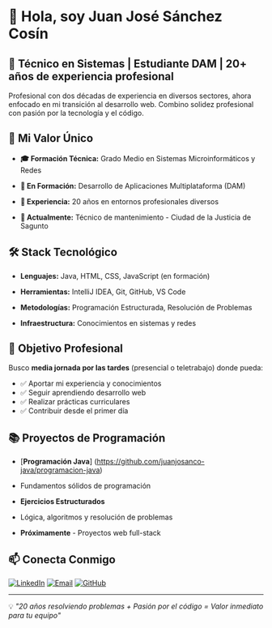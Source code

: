 # 👋 Hola, soy Juan José Sánchez Cosín

## 🚀 Técnico en Sistemas | Estudiante DAM | 20+ años de experiencia profesional

Profesional con dos décadas de experiencia en diversos sectores, ahora enfocado en mi transición al desarrollo web. Combino solidez profesional con pasión por la tecnología y el código.

## 💼 Mi Valor Único
- **🎓 Formación Técnica:** Grado Medio en Sistemas Microinformáticos y Redes

- **🚀 En Formación:** Desarrollo de Aplicaciones Multiplataforma (DAM)

- **💪 Experiencia:** 20 años en entornos profesionales diversos

- **🔧 Actualmente:** Técnico de mantenimiento - Ciudad de la Justicia de Sagunto


## 🛠️ Stack Tecnológico
- **Lenguajes:** Java, HTML, CSS, JavaScript (en formación)

- **Herramientas:** IntelliJ IDEA, Git, GitHub, VS Code

- **Metodologías:** Programación Estructurada, Resolución de Problemas

- **Infraestructura:** Conocimientos en sistemas y redes


## 🎯 Objetivo Profesional
Busco **media jornada por las tardes** (presencial o teletrabajo) donde pueda:

- ✅ Aportar mi experiencia y conocimientos
- ✅ Seguir aprendiendo desarrollo web
- ✅ Realizar prácticas curriculares
- ✅ Contribuir desde el primer día

## 📚 Proyectos de Programación

- [**Programación Java**] (https://github.com/juanjosanco-java/programacion-java) 

- Fundamentos sólidos de programación

- **Ejercicios Estructurados** 

- Lógica, algoritmos y resolución de problemas

- **Próximamente** - Proyectos web full-stack

## 📫 Conecta Conmigo
[![LinkedIn](https://img.shields.io/badge/LinkedIn-Juan_José_Sánchez-blue?style=flat&logo=linkedin)](https://www.linkedin.com/in/cousine-codes/)
[![Email](https://img.shields.io/badge/Email-cousine.codes@gmail.com-red?style=flat&logo=gmail)](mailto:cousine.codes@gmail.com)
[![GitHub](https://img.shields.io/badge/GitHub-Mi_Código-black?style=flat&logo=github)](https://github.com/juanjosanco-java)

---

💡 *"20 años resolviendo problemas + Pasión por el código = Valor inmediato para tu equipo"*
